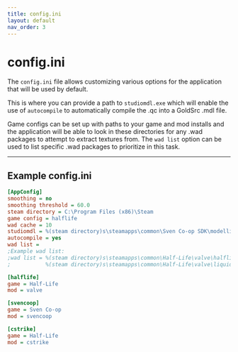 ```yaml
---
title: config.ini
layout: default
nav_order: 3
---
```


# config.ini

The `config.ini` file allows customizing various options for the application that will be used by default.

This is where you can provide a path to `studiomdl.exe` which will enable the use of `autocompile` to automatically compile the .qc into a GoldSrc .mdl file.

Game configs can be set up with paths to your game and mod installs and the application will be able to look in these directories for any .wad packages to attempt to extract textures from. The `wad list` option can be used to list specific .wad packages to prioritize in this task.

---

## Example config.ini

```ini
[AppConfig]
smoothing = no
smoothing threshold = 60.0
steam directory = C:\Program Files (x86)\Steam
game config = halflife
wad cache = 10
studiomdl = %(steam directory)s\steamapps\common\Sven Co-op SDK\modelling\studiomdl.exe
autocompile = yes
wad list = 
;Example wad list:
;wad list = %(steam directory)s\steamapps\common\Half-Life\valve\halflife.wad,
;           %(steam directory)s\steamapps\common\Half-Life\valve\liquids.wad,

[halflife]
game = Half-Life
mod = valve

[svencoop]
game = Sven Co-op
mod = svencoop

[cstrike]
game = Half-Life
mod = cstrike
```